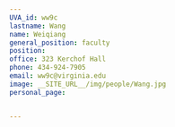 ```yaml
---
UVA_id: ww9c
lastname: Wang
name: Weiqiang
general_position: faculty
position:
office: 323 Kerchof Hall
phone: 434-924-7905
email: ww9c@virginia.edu
image: __SITE_URL__/img/people/Wang.jpg
personal_page:


---
```

